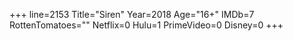 +++
line=2153
Title="Siren"
Year=2018
Age="16+"
IMDb=7
RottenTomatoes=""
Netflix=0
Hulu=1
PrimeVideo=0
Disney=0
+++

